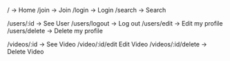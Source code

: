 / -> Home
/join -> Join
/login -> Login
/search -> Search

/users/:id -> See User
/users/logout -> Log out
/users/edit -> Edit my profile
/users/delete -> Delete my profile

/videos/:id -> See Video
/video/:id/edit Edit Video
/videos/:id/delete -> Delete Video
